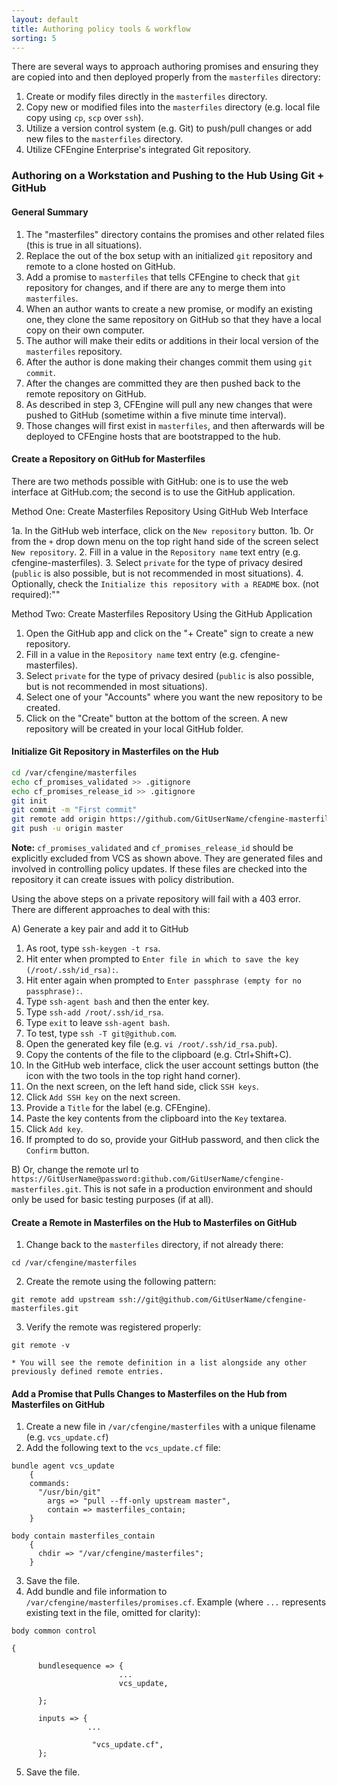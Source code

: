 ```yaml
---
layout: default
title: Authoring policy tools & workflow
sorting: 5
---
```


There are several ways to approach authoring promises and ensuring they are copied into and then deployed properly from the `masterfiles` directory:

1. Create or modify files directly in the `masterfiles` directory.
2. Copy new or modified files into the `masterfiles` directory (e.g. local file copy using `cp`, `scp` over `ssh`).
3. Utilize a version control system (e.g. Git) to push/pull changes or add new files to the `masterfiles` directory.
4. Utilize CFEngine Enterprise's integrated Git repository.

### Authoring on a Workstation and Pushing to the Hub Using Git + GitHub

#### General Summary

1. The "masterfiles" directory contains the promises and other related files (this is true in all situations).
2. Replace the out of the box setup with an initialized `git` repository and remote to a clone hosted on GitHub.
3. Add a promise to `masterfiles` that tells CFEngine to check that `git` repository for changes, and if there are any to merge them into `masterfiles`.
4. When an author wants to create a new promise, or modify an existing one, they clone the same repository on GitHub so that they have a local copy on their own computer.
5. The author will make their edits or additions in their local version of the `masterfiles` repository.
6. After the author is done making their changes commit them using `git commit`.
7. After the changes are committed they are then pushed back to the remote repository on GitHub.
8. As described in step 3, CFEngine will pull any new changes that were pushed to GitHub (sometime within a five minute time interval).
9. Those changes will first exist in `masterfiles`, and then afterwards will be deployed to CFEngine hosts that are bootstrapped to the hub.

#### Create a Repository on GitHub for Masterfiles

There are two methods possible with GitHub: one is to use the web interface at GitHub.com; the second is to use the GitHub application.

Method One: Create Masterfiles Repository Using GitHub Web Interface

1a. In the GitHub web interface, click on the `New repository` button.
1b. Or from the `+` drop down menu on the top right hand side of the screen select `New repository`. 2. Fill in a value in the `Repository name` text entry (e.g. cfengine-masterfiles). 3. Select `private` for the type of privacy desired (`public` is also possible, but is not recommended in most situations). 4. Optionally, check the `Initialize this repository with a README` box. (not required):""

Method Two: Create Masterfiles Repository Using the GitHub Application

1. Open the GitHub app and click on the "+ Create" sign to create a new repository.
2. Fill in a value in the `Repository name` text entry (e.g. cfengine-masterfiles).
3. Select `private` for the type of privacy desired (`public` is also possible, but is not recommended in most situations).
4. Select one of your "Accounts" where you want the new repository to be created.
5. Click on the "Create" button at the bottom of the screen. A new repository will be created in your local GitHub folder.

#### Initialize Git Repository in Masterfiles on the Hub

```bash
cd /var/cfengine/masterfiles
echo cf_promises_validated >> .gitignore
echo cf_promises_release_id >> .gitignore
git init
git commit -m "First commit"
git remote add origin https://github.com/GitUserName/cfengine-masterfiles.git
git push -u origin master
```

**Note:** `cf_promises_validated` and `cf_promises_release_id` should be explicitly excluded from VCS as shown above. They are generated files and involved in controlling policy updates. If these files are checked into the repository it can create issues with policy distribution.

Using the above steps on a private repository will fail with a 403 error. There are different approaches to deal with this:

A) Generate a key pair and add it to GitHub

1. As root, type `ssh-keygen -t rsa`.
2. Hit enter when prompted to `Enter file in which to save the key (/root/.ssh/id_rsa):`.
3. Hit enter again when prompted to `Enter passphrase (empty for no passphrase):`.
4. Type `ssh-agent bash` and then the enter key.
5. Type `ssh-add /root/.ssh/id_rsa`.
6. Type `exit` to leave `ssh-agent bash`.
7. To test, type `ssh -T git@github.com`.
8. Open the generated key file (e.g. `vi /root/.ssh/id_rsa.pub`).
9. Copy the contents of the file to the clipboard (e.g. Ctrl+Shift+C).
10. In the GitHub web interface, click the user account settings button (the icon with the two tools in the top right hand corner).
11. On the next screen, on the left hand side, click `SSH keys`.
12. Click `Add SSH key` on the next screen.
13. Provide a `Title` for the label (e.g. CFEngine).
14. Paste the key contents from the clipboard into the `Key` textarea.
15. Click `Add key`.
16. If prompted to do so, provide your GitHub password, and then click the `Confirm` button.

B) Or, change the remote url to `https://GitUserName@password:github.com/GitUserName/cfengine-masterfiles.git`. This is not safe in a production environment and should only be used for basic testing purposes (if at all).

#### Create a Remote in Masterfiles on the Hub to Masterfiles on GitHub

1. Change back to the `masterfiles` directory, if not already there:

```command
cd /var/cfengine/masterfiles
```

2. Create the remote using the following pattern:

```command
git remote add upstream ssh://git@github.com/GitUserName/cfengine-masterfiles.git
```

3. Verify the remote was registered properly:

```command
git remote -v
```

    * You will see the remote definition in a list alongside any other previously defined remote entries.

#### Add a Promise that Pulls Changes to Masterfiles on the Hub from Masterfiles on GitHub

1. Create a new file in `/var/cfengine/masterfiles` with a unique filename (e.g. `vcs_update.cf`)
2. Add the following text to the `vcs_update.cf` file:

```cf3 {file="vcs_update.cf"}
bundle agent vcs_update
    {
    commands:
      "/usr/bin/git"
        args => "pull --ff-only upstream master",
        contain => masterfiles_contain;
    }

body contain masterfiles_contain
    {
      chdir => "/var/cfengine/masterfiles";
    }
```

3. Save the file.
4. Add bundle and file information to `/var/cfengine/masterfiles/promises.cf`. Example (where `...` represents existing text in the file, omitted for clarity):

```cf3 {file="promises.cf"}
body common control

{

      bundlesequence => {
						...
                        vcs_update,

      };

      inputs => {
                 ...

                  "vcs_update.cf",
      };
```

5. Save the file.

